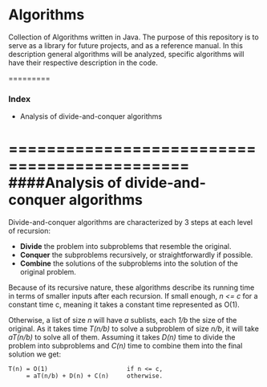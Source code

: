 Algorithms
==========

Collection of Algorithms written in Java.
The purpose of this repository is to serve as a library for future projects, and as a reference manual. In this description general algorithms will be analyzed, specific algorithms will have their respective description in the code.

=========
### Index
* Analysis of divide-and-conquer algorithms

=============================================
####Analysis of divide-and-conquer algorithms
=============================================
Divide-and-conquer algorithms are characterized by 3 steps at each level of recursion:
* **Divide** the problem into subproblems that resemble the original.
* **Conquer** the subproblems recursively, or straightforwardly if possible.
* **Combine** the solutions of the subproblems into the solution of the original problem.
 
Because of its recursive nature, these algorithms describe its running time in terms of smaller inputs after each recursion.
If small enough, *n <= c* for a constant time c, meaning it takes a constant time represented as O(1).

Otherwise, a list of size *n* will have *a* sublists, each *1/b* the size of the original. As it takes time *T(n/b)* to solve a
subproblem of size *n/b*, it will take *aT(n/b)* to solve all of them. Assuming it takes *D(n)* time to divide the problem into 
subproblems and *C(n)* time to combine them into the final solution we get:

    T(n) = O(1)                      if n <= c,
         = aT(n/b) + D(n) + C(n)     otherwise.
